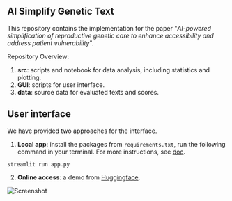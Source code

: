 ## AI Simplify Genetic Text 

This repository contains the implementation for the paper "*AI-powered simplification of reproductive genetic care to enhance accessibility and address patient vulnerability*".

Repository Overview:
1. **src**: scripts and notebook for data analysis, including statistics and plotting.
2. **GUI**: scripts for user interface.
3. **data**: source data for evaluated texts and scores. 

## User interface
We have provided two approaches for the interface.

1. **Local app**: install the packages from `requirements.txt`, run the following command in your terminal. For more instructions, see [doc](https://github.com/CellularGenomicMedicine/LLM_simplifytext/tree/main/GUI).
```
streamlit run app.py
```


2. **Online access**: a demo from [Huggingface](https://huggingface.co/).

![Screenshot](https://github.com/user-attachments/assets/a56e1695-9f4f-41b3-bc4c-aae6903764f7)
